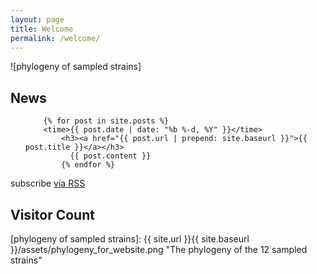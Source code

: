 ```yaml
---
layout: page
title: Welcome
permalink: /welcome/
---
```


![phylogeny of sampled strains]


<div class="home">

  <h2 class="page-heading">News</h2>

  <ul class="posts">

        {% for post in site.posts %}
	    <time>{{ post.date | date: "%b %-d, %Y" }}</time>
	        <h3><a href="{{ post.url | prepend: site.baseurl }}">{{ post.title }}</a></h3>
		      {{ post.content }}
		    {% endfor %}

  </ul>

  <p class="rss-subscribe">subscribe <a href="{{ "/feed.xml" | prepend: site.baseurl }}">via RSS</a></p>

</div>


<h2 class="page-heading">Visitor Count</h2>

<script type="text/javascript" src="//ra.revolvermaps.com/0/0/8.js?i=0kixsnyl8py&amp;m=0&amp;s=220&amp;c=ff0000&amp;cr1=ffffff&amp;f=arial&amp;l=33" async="async"></script>




[phylogeny of sampled strains]: {{ site.url }}{{ site.baseurl }}/assets/phylogeny_for_website.png "The phylogeny of the 12 sampled strains"